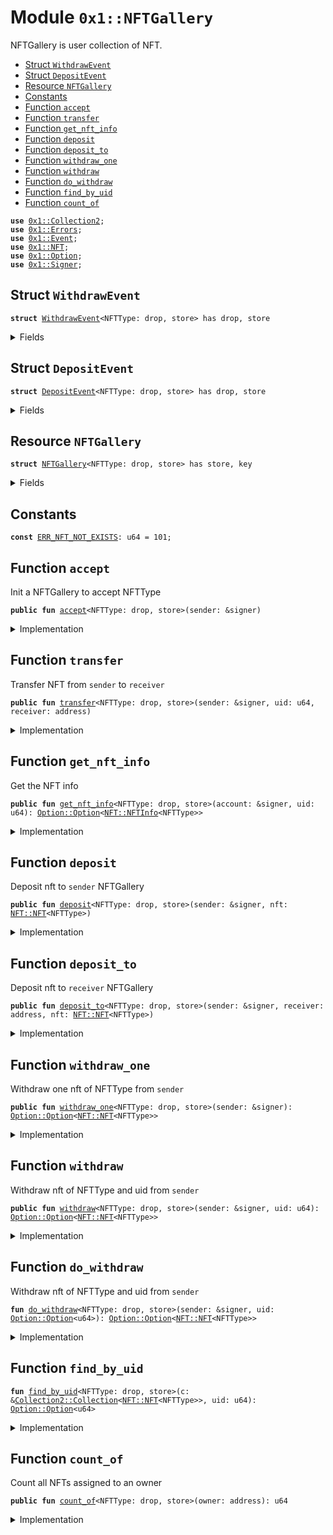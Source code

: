 
<a name="0x1_NFTGallery"></a>

# Module `0x1::NFTGallery`

NFTGallery is user collection of NFT.


-  [Struct `WithdrawEvent`](#0x1_NFTGallery_WithdrawEvent)
-  [Struct `DepositEvent`](#0x1_NFTGallery_DepositEvent)
-  [Resource `NFTGallery`](#0x1_NFTGallery_NFTGallery)
-  [Constants](#@Constants_0)
-  [Function `accept`](#0x1_NFTGallery_accept)
-  [Function `transfer`](#0x1_NFTGallery_transfer)
-  [Function `get_nft_info`](#0x1_NFTGallery_get_nft_info)
-  [Function `deposit`](#0x1_NFTGallery_deposit)
-  [Function `deposit_to`](#0x1_NFTGallery_deposit_to)
-  [Function `withdraw_one`](#0x1_NFTGallery_withdraw_one)
-  [Function `withdraw`](#0x1_NFTGallery_withdraw)
-  [Function `do_withdraw`](#0x1_NFTGallery_do_withdraw)
-  [Function `find_by_uid`](#0x1_NFTGallery_find_by_uid)
-  [Function `count_of`](#0x1_NFTGallery_count_of)


<pre><code><b>use</b> <a href="Collection2.md#0x1_Collection2">0x1::Collection2</a>;
<b>use</b> <a href="Errors.md#0x1_Errors">0x1::Errors</a>;
<b>use</b> <a href="Event.md#0x1_Event">0x1::Event</a>;
<b>use</b> <a href="NFT.md#0x1_NFT">0x1::NFT</a>;
<b>use</b> <a href="Option.md#0x1_Option">0x1::Option</a>;
<b>use</b> <a href="Signer.md#0x1_Signer">0x1::Signer</a>;
</code></pre>



<a name="0x1_NFTGallery_WithdrawEvent"></a>

## Struct `WithdrawEvent`



<pre><code><b>struct</b> <a href="NFT.md#0x1_NFTGallery_WithdrawEvent">WithdrawEvent</a>&lt;NFTType: drop, store&gt; has drop, store
</code></pre>



<details>
<summary>Fields</summary>


<dl>
<dt>
<code>uid: u64</code>
</dt>
<dd>

</dd>
</dl>


</details>

<a name="0x1_NFTGallery_DepositEvent"></a>

## Struct `DepositEvent`



<pre><code><b>struct</b> <a href="NFT.md#0x1_NFTGallery_DepositEvent">DepositEvent</a>&lt;NFTType: drop, store&gt; has drop, store
</code></pre>



<details>
<summary>Fields</summary>


<dl>
<dt>
<code>uid: u64</code>
</dt>
<dd>

</dd>
</dl>


</details>

<a name="0x1_NFTGallery_NFTGallery"></a>

## Resource `NFTGallery`



<pre><code><b>struct</b> <a href="NFT.md#0x1_NFTGallery">NFTGallery</a>&lt;NFTType: drop, store&gt; has store, key
</code></pre>



<details>
<summary>Fields</summary>


<dl>
<dt>
<code>withdraw_events: <a href="Event.md#0x1_Event_EventHandle">Event::EventHandle</a>&lt;<a href="NFT.md#0x1_NFTGallery_WithdrawEvent">NFTGallery::WithdrawEvent</a>&lt;NFTType&gt;&gt;</code>
</dt>
<dd>

</dd>
<dt>
<code>deposit_events: <a href="Event.md#0x1_Event_EventHandle">Event::EventHandle</a>&lt;<a href="NFT.md#0x1_NFTGallery_DepositEvent">NFTGallery::DepositEvent</a>&lt;NFTType&gt;&gt;</code>
</dt>
<dd>

</dd>
</dl>


</details>

<a name="@Constants_0"></a>

## Constants


<a name="0x1_NFTGallery_ERR_NFT_NOT_EXISTS"></a>



<pre><code><b>const</b> <a href="NFT.md#0x1_NFTGallery_ERR_NFT_NOT_EXISTS">ERR_NFT_NOT_EXISTS</a>: u64 = 101;
</code></pre>



<a name="0x1_NFTGallery_accept"></a>

## Function `accept`

Init a NFTGallery to accept NFTType


<pre><code><b>public</b> <b>fun</b> <a href="NFT.md#0x1_NFTGallery_accept">accept</a>&lt;NFTType: drop, store&gt;(sender: &signer)
</code></pre>



<details>
<summary>Implementation</summary>


<pre><code><b>public</b> <b>fun</b> <a href="NFT.md#0x1_NFTGallery_accept">accept</a>&lt;NFTType: store + drop&gt;(sender: &signer) {
    <b>let</b> gallery = <a href="NFT.md#0x1_NFTGallery">NFTGallery</a> {
        withdraw_events: <a href="Event.md#0x1_Event_new_event_handle">Event::new_event_handle</a>&lt;<a href="NFT.md#0x1_NFTGallery_WithdrawEvent">WithdrawEvent</a>&lt;NFTType&gt;&gt;(sender),
        deposit_events: <a href="Event.md#0x1_Event_new_event_handle">Event::new_event_handle</a>&lt;<a href="NFT.md#0x1_NFTGallery_DepositEvent">DepositEvent</a>&lt;NFTType&gt;&gt;(sender),
    };
    move_to&lt;<a href="NFT.md#0x1_NFTGallery">NFTGallery</a>&lt;NFTType&gt;&gt;(sender, gallery);
    <a href="Collection2.md#0x1_Collection2_accept">Collection2::accept</a>&lt;<a href="NFT.md#0x1_NFT">NFT</a>&lt;NFTType&gt;&gt;(sender);
}
</code></pre>



</details>

<a name="0x1_NFTGallery_transfer"></a>

## Function `transfer`

Transfer NFT from <code>sender</code> to <code>receiver</code>


<pre><code><b>public</b> <b>fun</b> <a href="NFT.md#0x1_NFTGallery_transfer">transfer</a>&lt;NFTType: drop, store&gt;(sender: &signer, uid: u64, receiver: address)
</code></pre>



<details>
<summary>Implementation</summary>


<pre><code><b>public</b> <b>fun</b> <a href="NFT.md#0x1_NFTGallery_transfer">transfer</a>&lt;NFTType: store + drop&gt;(sender: &signer, uid: u64, receiver: address) <b>acquires</b> <a href="NFT.md#0x1_NFTGallery">NFTGallery</a> {
    <b>let</b> nft = <a href="NFT.md#0x1_NFTGallery_withdraw">withdraw</a>&lt;NFTType&gt;(sender, uid);
    <b>assert</b>(<a href="Option.md#0x1_Option_is_some">Option::is_some</a>(&nft), <a href="Errors.md#0x1_Errors_not_published">Errors::not_published</a>(<a href="NFT.md#0x1_NFTGallery_ERR_NFT_NOT_EXISTS">ERR_NFT_NOT_EXISTS</a>));
    <b>let</b> nft = <a href="Option.md#0x1_Option_destroy_some">Option::destroy_some</a>(nft);
    <a href="NFT.md#0x1_NFTGallery_deposit_to">deposit_to</a>(sender, receiver, nft)
}
</code></pre>



</details>

<a name="0x1_NFTGallery_get_nft_info"></a>

## Function `get_nft_info`

Get the NFT info


<pre><code><b>public</b> <b>fun</b> <a href="NFT.md#0x1_NFTGallery_get_nft_info">get_nft_info</a>&lt;NFTType: drop, store&gt;(account: &signer, uid: u64): <a href="Option.md#0x1_Option_Option">Option::Option</a>&lt;<a href="NFT.md#0x1_NFT_NFTInfo">NFT::NFTInfo</a>&lt;NFTType&gt;&gt;
</code></pre>



<details>
<summary>Implementation</summary>


<pre><code><b>public</b> <b>fun</b> <a href="NFT.md#0x1_NFTGallery_get_nft_info">get_nft_info</a>&lt;NFTType: store + drop&gt;(account: &signer, uid: u64): <a href="Option.md#0x1_Option">Option</a>&lt;<a href="NFT.md#0x1_NFT_NFTInfo">NFT::NFTInfo</a>&lt;NFTType&gt;&gt; {
    <b>let</b> nfts = <a href="Collection2.md#0x1_Collection2_borrow_collection">Collection2::borrow_collection</a>&lt;<a href="NFT.md#0x1_NFT">NFT</a>&lt;NFTType&gt;&gt;(account, <a href="Signer.md#0x1_Signer_address_of">Signer::address_of</a>(account));
    <b>let</b> idx = <a href="NFT.md#0x1_NFTGallery_find_by_uid">find_by_uid</a>&lt;NFTType&gt;(&nfts, uid);

    <b>let</b> info = <b>if</b> (<a href="Option.md#0x1_Option_is_some">Option::is_some</a>(&idx)) {
        <b>let</b> i = <a href="Option.md#0x1_Option_extract">Option::extract</a>(&<b>mut</b> idx);
        <b>let</b> nft = <a href="Collection2.md#0x1_Collection2_borrow">Collection2::borrow</a>&lt;<a href="NFT.md#0x1_NFT">NFT</a>&lt;NFTType&gt;&gt;(&<b>mut</b> nfts, i);
        <a href="Option.md#0x1_Option_some">Option::some</a>(<a href="NFT.md#0x1_NFT_get_info">NFT::get_info</a>(nft))
    } <b>else</b> {
        <a href="Option.md#0x1_Option_none">Option::none</a>&lt;<a href="NFT.md#0x1_NFT_NFTInfo">NFT::NFTInfo</a>&lt;NFTType&gt;&gt;()
    };
    <a href="Collection2.md#0x1_Collection2_return_collection">Collection2::return_collection</a>(nfts);
    <b>return</b> info
}
</code></pre>



</details>

<a name="0x1_NFTGallery_deposit"></a>

## Function `deposit`

Deposit nft to <code>sender</code> NFTGallery


<pre><code><b>public</b> <b>fun</b> <a href="NFT.md#0x1_NFTGallery_deposit">deposit</a>&lt;NFTType: drop, store&gt;(sender: &signer, nft: <a href="NFT.md#0x1_NFT_NFT">NFT::NFT</a>&lt;NFTType&gt;)
</code></pre>



<details>
<summary>Implementation</summary>


<pre><code><b>public</b> <b>fun</b> <a href="NFT.md#0x1_NFTGallery_deposit">deposit</a>&lt;NFTType: store + drop&gt;(sender: &signer, nft:<a href="NFT.md#0x1_NFT">NFT</a>&lt;NFTType&gt;) <b>acquires</b> <a href="NFT.md#0x1_NFTGallery">NFTGallery</a>{
    <a href="NFT.md#0x1_NFTGallery_deposit_to">deposit_to</a>(sender, <a href="Signer.md#0x1_Signer_address_of">Signer::address_of</a>(sender), nft)
}
</code></pre>



</details>

<a name="0x1_NFTGallery_deposit_to"></a>

## Function `deposit_to`

Deposit nft to <code>receiver</code> NFTGallery


<pre><code><b>public</b> <b>fun</b> <a href="NFT.md#0x1_NFTGallery_deposit_to">deposit_to</a>&lt;NFTType: drop, store&gt;(sender: &signer, receiver: address, nft: <a href="NFT.md#0x1_NFT_NFT">NFT::NFT</a>&lt;NFTType&gt;)
</code></pre>



<details>
<summary>Implementation</summary>


<pre><code><b>public</b> <b>fun</b> <a href="NFT.md#0x1_NFTGallery_deposit_to">deposit_to</a>&lt;NFTType: store + drop&gt;(sender: &signer, receiver: address, nft:<a href="NFT.md#0x1_NFT">NFT</a>&lt;NFTType&gt;) <b>acquires</b> <a href="NFT.md#0x1_NFTGallery">NFTGallery</a>{
    <b>let</b> gallery = borrow_global_mut&lt;<a href="NFT.md#0x1_NFTGallery">NFTGallery</a>&lt;NFTType&gt;&gt;(receiver);
    <a href="Event.md#0x1_Event_emit_event">Event::emit_event</a>(&<b>mut</b> gallery.deposit_events, <a href="NFT.md#0x1_NFTGallery_DepositEvent">DepositEvent</a>&lt;NFTType&gt; { uid: <a href="NFT.md#0x1_NFT_get_uid">NFT::get_uid</a>(&nft) });
    <a href="Collection2.md#0x1_Collection2_put">Collection2::put</a>(sender, receiver, nft);
}
</code></pre>



</details>

<a name="0x1_NFTGallery_withdraw_one"></a>

## Function `withdraw_one`

Withdraw one nft of NFTType from <code>sender</code>


<pre><code><b>public</b> <b>fun</b> <a href="NFT.md#0x1_NFTGallery_withdraw_one">withdraw_one</a>&lt;NFTType: drop, store&gt;(sender: &signer): <a href="Option.md#0x1_Option_Option">Option::Option</a>&lt;<a href="NFT.md#0x1_NFT_NFT">NFT::NFT</a>&lt;NFTType&gt;&gt;
</code></pre>



<details>
<summary>Implementation</summary>


<pre><code><b>public</b> <b>fun</b> <a href="NFT.md#0x1_NFTGallery_withdraw_one">withdraw_one</a>&lt;NFTType: store + drop&gt;(sender: &signer): <a href="Option.md#0x1_Option">Option</a>&lt;<a href="NFT.md#0x1_NFT">NFT</a>&lt;NFTType&gt;&gt; <b>acquires</b> <a href="NFT.md#0x1_NFTGallery">NFTGallery</a>{
    <a href="NFT.md#0x1_NFTGallery_do_withdraw">do_withdraw</a>&lt;NFTType&gt;(sender, <a href="Option.md#0x1_Option_none">Option::none</a>())
}
</code></pre>



</details>

<a name="0x1_NFTGallery_withdraw"></a>

## Function `withdraw`

Withdraw nft of NFTType and uid from <code>sender</code>


<pre><code><b>public</b> <b>fun</b> <a href="NFT.md#0x1_NFTGallery_withdraw">withdraw</a>&lt;NFTType: drop, store&gt;(sender: &signer, uid: u64): <a href="Option.md#0x1_Option_Option">Option::Option</a>&lt;<a href="NFT.md#0x1_NFT_NFT">NFT::NFT</a>&lt;NFTType&gt;&gt;
</code></pre>



<details>
<summary>Implementation</summary>


<pre><code><b>public</b> <b>fun</b> <a href="NFT.md#0x1_NFTGallery_withdraw">withdraw</a>&lt;NFTType: store + drop&gt;(sender: &signer, uid: u64) : <a href="Option.md#0x1_Option">Option</a>&lt;<a href="NFT.md#0x1_NFT">NFT</a>&lt;NFTType&gt;&gt; <b>acquires</b> <a href="NFT.md#0x1_NFTGallery">NFTGallery</a>{
   <a href="NFT.md#0x1_NFTGallery_do_withdraw">do_withdraw</a>(sender, <a href="Option.md#0x1_Option_some">Option::some</a>(uid))
}
</code></pre>



</details>

<a name="0x1_NFTGallery_do_withdraw"></a>

## Function `do_withdraw`

Withdraw nft of NFTType and uid from <code>sender</code>


<pre><code><b>fun</b> <a href="NFT.md#0x1_NFTGallery_do_withdraw">do_withdraw</a>&lt;NFTType: drop, store&gt;(sender: &signer, uid: <a href="Option.md#0x1_Option_Option">Option::Option</a>&lt;u64&gt;): <a href="Option.md#0x1_Option_Option">Option::Option</a>&lt;<a href="NFT.md#0x1_NFT_NFT">NFT::NFT</a>&lt;NFTType&gt;&gt;
</code></pre>



<details>
<summary>Implementation</summary>


<pre><code><b>fun</b> <a href="NFT.md#0x1_NFTGallery_do_withdraw">do_withdraw</a>&lt;NFTType: store + drop&gt;(sender: &signer, uid: <a href="Option.md#0x1_Option">Option</a>&lt;u64&gt;) : <a href="Option.md#0x1_Option">Option</a>&lt;<a href="NFT.md#0x1_NFT">NFT</a>&lt;NFTType&gt;&gt; <b>acquires</b> <a href="NFT.md#0x1_NFTGallery">NFTGallery</a>{
    <b>let</b> sender_addr = <a href="Signer.md#0x1_Signer_address_of">Signer::address_of</a>(sender);
    <b>let</b> gallery = borrow_global_mut&lt;<a href="NFT.md#0x1_NFTGallery">NFTGallery</a>&lt;NFTType&gt;&gt;(sender_addr);
    <b>let</b> nfts = <a href="Collection2.md#0x1_Collection2_borrow_collection">Collection2::borrow_collection</a>&lt;<a href="NFT.md#0x1_NFT">NFT</a>&lt;NFTType&gt;&gt;(sender, sender_addr);
    <b>let</b> len = <a href="Collection2.md#0x1_Collection2_length">Collection2::length</a>(&nfts);
    <b>let</b> nft = <b>if</b>(len == 0){
        <a href="Option.md#0x1_Option_none">Option::none</a>()
    }<b>else</b>{
        <b>let</b> idx = <b>if</b> (<a href="Option.md#0x1_Option_is_some">Option::is_some</a>(&uid)){
            <b>let</b> uid = <a href="Option.md#0x1_Option_extract">Option::extract</a>(&<b>mut</b> uid);
            <a href="NFT.md#0x1_NFTGallery_find_by_uid">find_by_uid</a>(&nfts, uid)
        }<b>else</b>{
            //default withdraw the last nft.
            <a href="Option.md#0x1_Option_some">Option::some</a>(len -1)
        };

        <b>if</b> (<a href="Option.md#0x1_Option_is_some">Option::is_some</a>(&idx)){
            <b>let</b> i = <a href="Option.md#0x1_Option_extract">Option::extract</a>(&<b>mut</b> idx);
            <b>let</b> nft = <a href="Collection2.md#0x1_Collection2_remove">Collection2::remove</a>&lt;<a href="NFT.md#0x1_NFT">NFT</a>&lt;NFTType&gt;&gt;(&<b>mut</b> nfts, i);
            <a href="Event.md#0x1_Event_emit_event">Event::emit_event</a>(&<b>mut</b> gallery.withdraw_events, <a href="NFT.md#0x1_NFTGallery_WithdrawEvent">WithdrawEvent</a>&lt;NFTType&gt; { uid: <a href="NFT.md#0x1_NFT_get_uid">NFT::get_uid</a>(&nft) });
            <a href="Option.md#0x1_Option_some">Option::some</a>(nft)
        }<b>else</b>{
            <a href="Option.md#0x1_Option_none">Option::none</a>()
        }
    };
    <a href="Collection2.md#0x1_Collection2_return_collection">Collection2::return_collection</a>(nfts);
    nft
}
</code></pre>



</details>

<a name="0x1_NFTGallery_find_by_uid"></a>

## Function `find_by_uid`



<pre><code><b>fun</b> <a href="NFT.md#0x1_NFTGallery_find_by_uid">find_by_uid</a>&lt;NFTType: drop, store&gt;(c: &<a href="Collection2.md#0x1_Collection2_Collection">Collection2::Collection</a>&lt;<a href="NFT.md#0x1_NFT_NFT">NFT::NFT</a>&lt;NFTType&gt;&gt;, uid: u64): <a href="Option.md#0x1_Option_Option">Option::Option</a>&lt;u64&gt;
</code></pre>



<details>
<summary>Implementation</summary>


<pre><code><b>fun</b> <a href="NFT.md#0x1_NFTGallery_find_by_uid">find_by_uid</a>&lt;NFTType: store + drop&gt;(c: &<a href="Collection.md#0x1_Collection">Collection</a>&lt;<a href="NFT.md#0x1_NFT">NFT</a>&lt;NFTType&gt;&gt;, uid: u64): <a href="Option.md#0x1_Option">Option</a>&lt;u64&gt;{
    <b>let</b> len = <a href="Collection2.md#0x1_Collection2_length">Collection2::length</a>(c);
    <b>if</b>(len == 0){
        <b>return</b> <a href="Option.md#0x1_Option_none">Option::none</a>()
    };
    <b>let</b> idx = len - 1;
    <b>loop</b> {
        <b>let</b> nft = <a href="Collection2.md#0x1_Collection2_borrow">Collection2::borrow</a>(c, idx);
        <b>if</b> (<a href="NFT.md#0x1_NFT_get_uid">NFT::get_uid</a>(nft) == uid){
            <b>return</b> <a href="Option.md#0x1_Option_some">Option::some</a>(idx)
        };
        <b>if</b>(idx == 0){
            <b>return</b> <a href="Option.md#0x1_Option_none">Option::none</a>()
        };
        idx = idx - 1;
    }
}
</code></pre>



</details>

<a name="0x1_NFTGallery_count_of"></a>

## Function `count_of`

Count all NFTs assigned to an owner


<pre><code><b>public</b> <b>fun</b> <a href="NFT.md#0x1_NFTGallery_count_of">count_of</a>&lt;NFTType: drop, store&gt;(owner: address): u64
</code></pre>



<details>
<summary>Implementation</summary>


<pre><code><b>public</b> <b>fun</b> <a href="NFT.md#0x1_NFTGallery_count_of">count_of</a>&lt;NFTType: store + drop&gt;(owner: address):u64 {
    <a href="Collection2.md#0x1_Collection2_length_of">Collection2::length_of</a>&lt;<a href="NFT.md#0x1_NFT">NFT</a>&lt;NFTType&gt;&gt;(owner)
}
</code></pre>



</details>
